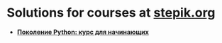 # Solutions for courses at [stepik.org](https://stepik.org)
* **[Поколение Python: курс для начинающих](https://stepik.org/course/58852/)**


